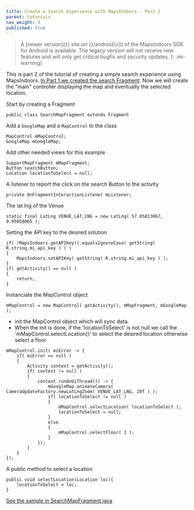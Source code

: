 ```yaml
---
title: Create a Search Experience with MapsIndoors - Part 2
parent: tutorials
nav_weight: 3
published: true
---
```


> A [newer version]({{ site.url }}/android/v3) of the MapsIndoors SDK for Android is available. The legacy version will not receive new features and will only get critical bugfix and security updates.
{: .mi-warning}

This is part 2 of the tutorial of creating a simple search experience using MapsIndoors. [In Part 1 we created the search Fragment](../searchmapdemosearchfragment). Now we will create the "main" controller displaying the map and eventually the selected location.

Start by creating a Fragment
```
public class SearchMapFragment extends Fragment
```
Add a `GoogleMap` and a `MapControl` to the class
```
MapControl mMapControl;
GoogleMap mGoogleMap;
```
Add other needed views for this example
```
SupportMapFragment mMapFragment;
Button searchButton;
Location locationToSelect = null;
```
A listener to report the click on the search Button to the activity
```
private OnFragmentInteractionListener mListener;
```
The lat lng of the Venue
```
static final LatLng VENUE_LAT_LNG = new LatLng( 57.05813067, 9.95058065 );
```
Setting the API key to the desired solution
```
if( !MapsIndoors.getAPIKey().equalsIgnoreCase( getString( R.string.mi_api_key ) ) )
{
    MapsIndoors.setAPIKey( getString( R.string.mi_api_key ) );
}
if( getActivity() == null )
{
    return;
}
```
Instanciate the MapControl object
```
mMapControl = new MapControl( getActivity(), mMapFragment, mGoogleMap );
```
* init the MapControl object which will sync data.
* When the init is done, if the 'locationToSelect' is not null we call the 'mMapControl.selectLocation()' to select the desired location otherwise select a floor
```
mMapControl.init( miError -> {
    if( miError == null )
    {
        Activity context = getActivity();
        if( context != null )
        {
            context.runOnUiThread(() -> {
                mGoogleMap.animateCamera( CameraUpdateFactory.newLatLngZoom( VENUE_LAT_LNG, 20f ) );
                if( locationToSelect != null )
                {
                    mMapControl.selectLocation( locationToSelect );
                    locationToSelect = null;
                }
                else
                {
                    mMapControl.selectFloor( 1 );
                }
            });
        }
    }
});
```
A public method to select a location
```
public void selectLocation(Location loc){
    locationToSelect = loc;
}
```

[See the sample in SearchMapFragment.java](https://github.com/MapsIndoors/MapsIndoorsAndroid-Demo-Samples/blob/master/app/src/main/java/com/mapsindoors/searchmapdemo/SearchMapFragment.java)
